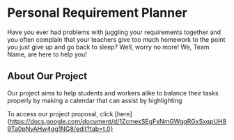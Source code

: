 # Personal Requirement Planner

Have you ever had problems with juggling your requirements together and you often complain that your teachers give too much homework to the point you just give up and go back to sleep? Well, worry no more! We, Team Name, are here to help you!

## About Our Project

Our project aims to help students and workers alike to balance their tasks properly by making a calendar that can assist by highlighting







To access our project proposal, click [here](https://docs.google.com/document/d/1ZcmexSEgFxNmGWgqRGxSxqpUH89Ta0pNyAHw4gg1NG8/edit?tab=t.0}
